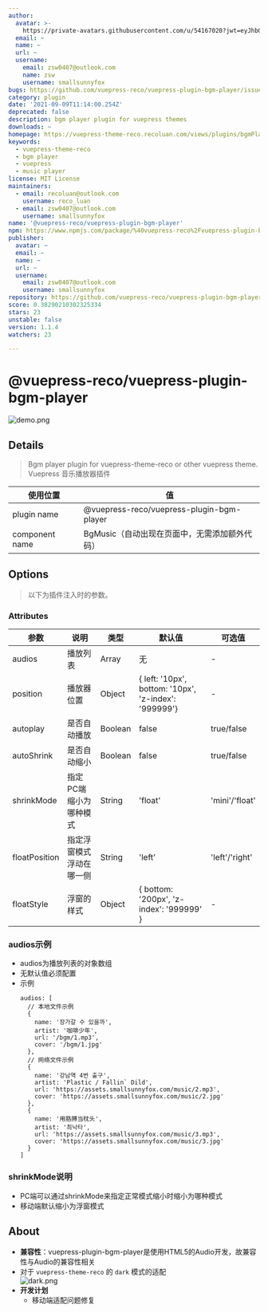 ```yaml
---
author:
  avatar: >-
    https://private-avatars.githubusercontent.com/u/54167020?jwt=eyJhbGciOiJIUzI1NiIsInR5cCI6IkpXVCJ9.eyJpc3MiOiJnaXRodWIuY29tIiwiYXVkIjoicmF3LmdpdGh1YnVzZXJjb250ZW50LmNvbSIsImtleSI6ImtleTEiLCJleHAiOjE3MzQ2NzM3NDAsIm5iZiI6MTczNDY3MjU0MCwicGF0aCI6Ii91LzU0MTY3MDIwIn0.bhJukbXLbaUY4rj8QMcnMVlVspkqcT0B-52924jMOvc&v=4
  email: ~
  name: ~
  url: ~
  username:
    email: zsw0407@outlook.com
    name: zsw
    username: smallsunnyfox
bugs: https://github.com/vuepress-reco/vuepress-plugin-bgm-player/issues
category: plugin
date: '2021-09-09T11:14:00.254Z'
deprecated: false
description: bgm player plugin for vuepress themes
downloads: ~
homepage: https://vuepress-theme-reco.recoluan.com/views/plugins/bgmPlayer.html
keywords:
  - vuepress-theme-reco
  - bgm player
  - vuepress
  - music player
license: MIT License
maintainers:
  - email: recoluan@outlook.com
    username: reco_luan
  - email: zsw0407@outlook.com
    username: smallsunnyfox
name: '@vuepress-reco/vuepress-plugin-bgm-player'
npm: https://www.npmjs.com/package/%40vuepress-reco%2Fvuepress-plugin-bgm-player
publisher:
  avatar: ~
  email: ~
  name: ~
  url: ~
  username:
    email: zsw0407@outlook.com
    username: smallsunnyfox
repository: https://github.com/vuepress-reco/vuepress-plugin-bgm-player
score: 0.38290210302325334
stars: 23
unstable: false
version: 1.1.4
watchers: 23

---
```


# @vuepress-reco/vuepress-plugin-bgm-player

![demo.png](./images/demo.png)

## Details

> Bgm player plugin for vuepress-theme-reco or other vuepress theme.  
> Vuepress 音乐播放器插件

|使用位置|值|
|-|-|
|plugin name|@vuepress-reco/vuepress-plugin-bgm-player|
|component name|BgMusic（自动出现在页面中，无需添加额外代码）|

## Options

> 以下为插件注入时的参数。

### Attributes

|参数|说明|类型|默认值|可选值|
|-|-|-|-|-|
|audios|播放列表|Array|无|-|
|position|播放器位置|Object|{ left: '10px', bottom: '10px', 'z-index': '999999'}|-|
|autoplay|是否自动播放|Boolean|false|true/false|
|autoShrink|是否自动缩小|Boolean|false|true/false|
|shrinkMode|指定PC端缩小为哪种模式|String|'float'|'mini'/'float'|
|floatPosition|指定浮窗模式浮动在哪一侧|String|'left'|'left'/'right'|
|floatStyle|浮窗的样式|Object|{ bottom: '200px', 'z-index': '999999' }|-|


### audios示例

- audios为播放列表的对象数组
- 无默认值必须配置
- 示例
  ```
  audios: [
    // 本地文件示例
    {
      name: '장가갈 수 있을까',
      artist: '咖啡少年',
      url: '/bgm/1.mp3',
      cover: '/bgm/1.jpg'
    },
    // 网络文件示例
    {
      name: '강남역 4번 출구',
      artist: 'Plastic / Fallin` Dild',
      url: 'https://assets.smallsunnyfox.com/music/2.mp3',
      cover: 'https://assets.smallsunnyfox.com/music/2.jpg'
    },
    {
      name: '用胳膊当枕头',
      artist: '최낙타',
      url: 'https://assets.smallsunnyfox.com/music/3.mp3',
      cover: 'https://assets.smallsunnyfox.com/music/3.jpg'
    }
  ]  
  ```
### shrinkMode说明

- PC端可以通过shrinkMode来指定正常模式缩小时缩小为哪种模式
- 移动端默认缩小为浮窗模式

## About

- **兼容性**：vuepress-plugin-bgm-player是使用HTML5的Audio开发，故兼容性与Audio的兼容性相关
- 对于 `vuepress-theme-reco` 的 `dark` 模式的适配  
  ![dark.png](./images/dark.png)
- **开发计划**
  - 移动端适配问题修复
